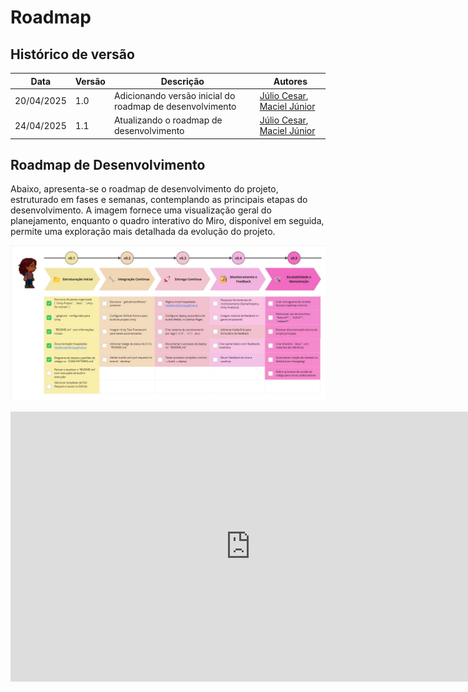 
# Roadmap

## Histórico de versão

|Data|Versão|Descrição|Autores|
|--|--|--|--|
|20/04/2025|1.0|Adicionando versão inicial do roadmap de desenvolvimento |[Júlio Cesar](https://github.com/Julio1099), [Maciel Júnior](https://github.com/macieljuniormax)|
|24/04/2025|1.1|Atualizando o roadmap de desenvolvimento |[Júlio Cesar](https://github.com/Julio1099), [Maciel Júnior](https://github.com/macieljuniormax)|

## Roadmap de Desenvolvimento

Abaixo, apresenta-se o roadmap de desenvolvimento do projeto, estruturado em fases e semanas, contemplando as principais etapas do desenvolvimento. A imagem fornece uma visualização geral do planejamento, enquanto o quadro interativo do Miro, disponível em seguida, permite uma exploração mais detalhada da evolução do projeto.

![Roadmap de Desenvolvimento](images/Roadmap_Desenvolvimento.jpg)

<iframe width="768" height="432" src="https://miro.com/app/embed/uXjVIARvuZs=/?pres=1&frameId=3458764569417287432&embedId=148893583153" frameborder="0" scrolling="no" allow="fullscreen; clipboard-read; clipboard-write" allowfullscreen></iframe>